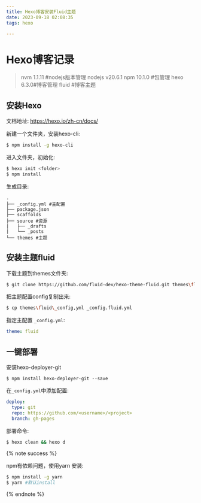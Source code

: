 ```yaml
---
title: Hexo博客安装Fluid主题
date: 2023-09-18 02:08:35
tags: hexo

---
```


# Hexo博客记录

> nvm 1.1.11 #nodejs版本管理
> nodejs v20.6.1
> npm 10.1.0 #包管理
> hexo 6.3.0#博客管理
> fluid  #博客主题

## 安装Hexo 

文档地址: https://hexo.io/zh-cn/docs/

新建一个文件夹，安装hexo-cli: 

```bash
$ npm install -g hexo-cli
```

进入文件夹，初始化: 

```bash
$ hexo init <folder>
$ npm install
```

生成目录:

```
.
├── _config.yml #主配置
├── package.json
├── scaffolds
├── source #资源
|   ├── _drafts
|   └── _posts
└── themes #主题
```

## 安装主题fluid

下载主题到themes文件夹:

```bash
$ git clone https://github.com/fluid-dev/hexo-theme-fluid.git themes\fluid
```

把主题配置config复制出来:

```bash
$ cp themes\fluid\_config,yml _config.fluid.yml
```

指定主配置 `_config.yml`: 

```yml
theme: fluid
```

## 一键部署

安装hexo-deployer-git

```bashdeploy:
$ npm install hexo-deployer-git --save
```

在`_config.yml`中添加配置: 

```yml
deploy:
  type: git
  repo: https://github.com/<username>/<project>
  branch: gh-pages
```

部署命令:

```bash
$ hexo clean && hexo d
```

{% note success %}

npm有依赖问题，使用yarn 安装:

```bash
$ npm install -g yarn
$ yarn #默认install
```

{% endnote %}
